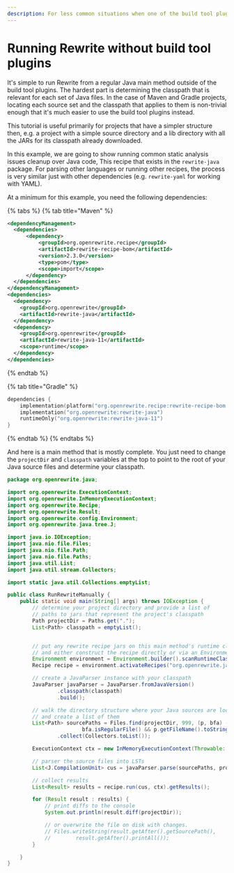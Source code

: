 ```yaml
---
description: For less common situations when one of the build tool plugins isn't possible.
---
```


# Running Rewrite without build tool plugins

It's simple to run Rewrite from a regular Java main method outside of the build tool plugins. The hardest part is determining the classpath that is relevant for each set of Java files. In the case of Maven and Gradle projects, locating each source set and the classpath that applies to them is non-trivial enough that it's much easier to use the build tool plugins instead.

This tutorial is useful primarily for projects that have a simpler structure then, e.g. a project with a simple source directory and a lib directory with all the JARs for its classpath already downloaded.

In this example, we are going to show running common static analysis issues cleanup over Java code, This recipe that exists in the `rewrite-java` package. For parsing other languages or running other recipes, the process is very similar just with other dependencies (e.g. `rewrite-yaml` for working with YAML).

At a minimum for this example, you need the following dependencies:

{% tabs %}
{% tab title="Maven" %}
```xml
<dependencyManagement>
  <dependencies>
      <dependency>
          <groupId>org.openrewrite.recipe</groupId>
          <artifactId>rewrite-recipe-bom</artifactId>
          <version>2.3.0</version>
          <type>pom</type>
          <scope>import</scope>
      </dependency>
  </dependencies>
</dependencyManagement>
<dependencies>
  <dependency>
    <groupId>org.openrewrite</groupId>
    <artifactId>rewrite-java</artifactId>
  </dependency>
  <dependency>
    <groupId>org.openrewrite</groupId>
    <artifactId>rewrite-java-11</artifactId>
    <scope>runtime</scope>
  </dependency>
</dependencies>
```
{% endtab %}

{% tab title="Gradle" %}
```kotlin
dependencies {
    implementation(platform("org.openrewrite.recipe:rewrite-recipe-bom:2.3.0"))
    implementation("org.openrewrite:rewrite-java")
    runtimeOnly("org.openrewrite:rewrite-java-11")
}
```
{% endtab %}
{% endtabs %}

And here is a main method that is mostly complete. You just need to change the `projectDir` and `classpath` variables at the top to point to the root of your Java source files and determine your classpath.

```java
package org.openrewrite.java;

import org.openrewrite.ExecutionContext;
import org.openrewrite.InMemoryExecutionContext;
import org.openrewrite.Recipe;
import org.openrewrite.Result;
import org.openrewrite.config.Environment;
import org.openrewrite.java.tree.J;

import java.io.IOException;
import java.nio.file.Files;
import java.nio.file.Path;
import java.nio.file.Paths;
import java.util.List;
import java.util.stream.Collectors;

import static java.util.Collections.emptyList;

public class RunRewriteManually {
    public static void main(String[] args) throws IOException {
        // determine your project directory and provide a list of
        // paths to jars that represent the project's classpath
        Path projectDir = Paths.get(".");
        List<Path> classpath = emptyList();


        // put any rewrite recipe jars on this main method's runtime classpath
        // and either construct the recipe directly or via an Environment
        Environment environment = Environment.builder().scanRuntimeClasspath().build();
        Recipe recipe = environment.activateRecipes("org.openrewrite.java.cleanup.CommonStaticAnalysis");

        // create a JavaParser instance with your classpath
        JavaParser javaParser = JavaParser.fromJavaVersion()
                .classpath(classpath)
                .build();

        // walk the directory structure where your Java sources are located
        // and create a list of them
        List<Path> sourcePaths = Files.find(projectDir, 999, (p, bfa) ->
                        bfa.isRegularFile() && p.getFileName().toString().endsWith(".java"))
                .collect(Collectors.toList());

        ExecutionContext ctx = new InMemoryExecutionContext(Throwable::printStackTrace);

        // parser the source files into LSTs
        List<J.CompilationUnit> cus = javaParser.parse(sourcePaths, projectDir, ctx);

        // collect results
        List<Result> results = recipe.run(cus, ctx).getResults();

        for (Result result : results) {
            // print diffs to the console
            System.out.println(result.diff(projectDir));

            // or overwrite the file on disk with changes.
            // Files.writeString(result.getAfter().getSourcePath(),
            //        result.getAfter().printAll());
        }

    }
}
```
